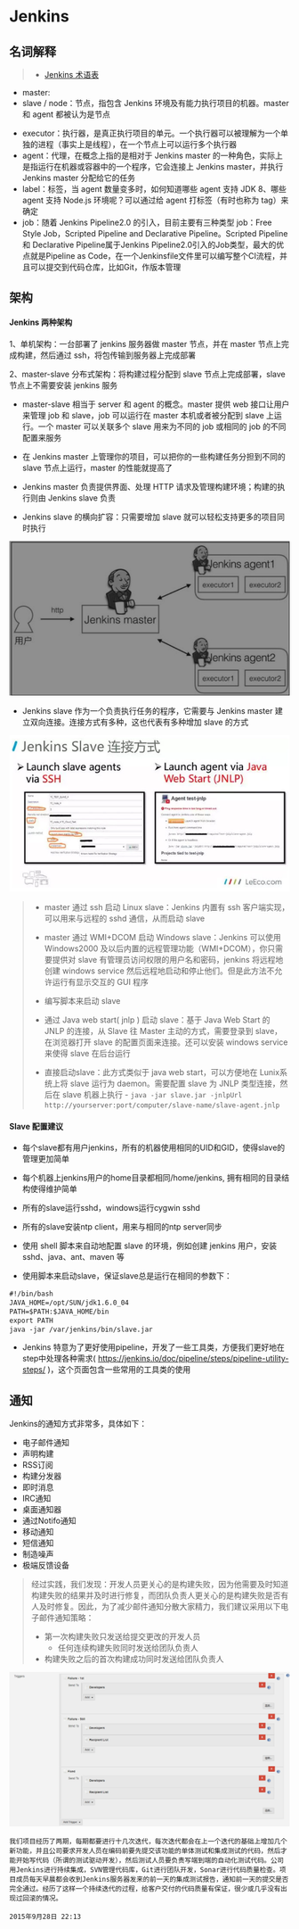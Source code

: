 # Jenkins

## 名词解释

> * [Jenkins 术语表](https://www.jenkins.io/zh/doc/book/glossary/)

* master:
* slave / node：节点，指包含 Jenkins 环境及有能力执行项目的机器。master 和 agent 都被认为是节点

- executor：执行器，是真正执行项目的单元。一个执行器可以被理解为一个单独的进程（事实上是线程），在一个节点上可以运行多个执行器
- agent：代理，在概念上指的是相对于 Jenkins master 的一种角色，实际上是指运行在机器或容器中的一个程序，它会连接上 Jenkins master，并执行 Jenkins master 分配给它的任务
- label：标签，当 agent 数量变多时，如何知道哪些 agent 支持 JDK 8、哪些 agent 支持 Node.js 环境呢？可以通过给 agent 打标签（有时也称为 tag）来确定
- job：随着 Jenkins Pipeline2.0 的引入，目前主要有三种类型 job：Free Style Job，Scripted Pipeline and Declarative Pipeline。Scripted Pipeline 和 Declarative Pipeline属于Jenkins Pipeline2.0引入的Job类型，最大的优点就是Pipeline as Code，在一个Jenkinsfile文件里可以编写整个CI流程，并且可以提交到代码仓库，比如Git，作版本管理

## 架构

#### Jenkins 两种架构

1、单机架构：一台部署了 jenkins 服务器做 master 节点，并在 master 节点上完成构建，然后通过 ssh，将包传输到服务器上完成部署

2、master-slave 分布式架构：将构建过程分配到 slave 节点上完成部署，slave 节点上不需要安装 jenkins 服务

* master-slave 相当于 server 和 agent 的概念。master 提供 web 接口让用户来管理 job 和 slave，job 可以运行在 master 本机或者被分配到 slave 上运行。一个 master 可以关联多个 slave 用来为不同的 job 或相同的 job 的不同配置来服务

* 在 Jenkins master 上管理你的项目，可以把你的一些构建任务分担到不同的 slave 节点上运行，master 的性能就提高了

* Jenkins master 负责提供界面、处理 HTTP 请求及管理构建环境；构建的执行则由 Jenkins slave 负责
* Jenkins slave 的横向扩容：只需要增加 slave 就可以轻松支持更多的项目同时执行

![](./images/jiagou.jpg)

* Jenkins slave 作为一个负责执行任务的程序，它需要与 Jenkins master 建立双向连接。连接方式有多种，这也代表有多种增加 slave 的方式

![](./images/lianjie.jpg)

> * master 通过 ssh 启动 Linux slave：Jenkins 内置有 ssh 客户端实现，可以用来与远程的 sshd 通信，从而启动 slave
> * master 通过 WMI+DCOM 启动 Windows slave：Jenkins 可以使用 Windows2000 及以后内置的远程管理功能（WMI+DCOM），你只需要提供对 slave 有管理员访问权限的用户名和密码，jenkins 将远程地创建 windows service 然后远程地启动和停止他们。但是此方法不允许运行有显示交互的 GUI 程序
> * 编写脚本来启动 slave
>
> * 通过 Java web start( jnlp ) 启动 slave：基于 Java Web Start 的 JNLP 的连接，从 Slave 往 Master 主动的方式，需要登录到 slave，在浏览器打开 slave 的配置页面来连接。还可以安装 windows service 来使得 slave 在后台运行
> * 直接启动slave：此方式类似于 java web start，可以方便地在 Lunix系统上将 slave 运行为 daemon。需要配置 slave 为 JNLP 类型连接，然后在 slave 机器上执行 - `java -jar slave.jar -jnlpUrl http://yourserver:port/computer/slave-name/slave-agent.jnlp`

#### Slave 配置建议

* 每个slave都有用户jenkins，所有的机器使用相同的UID和GID，使得slave的管理更加简单

* 每个机器上jenkins用户的home目录都相同/home/jenkins, 拥有相同的目录结构使得维护简单

* 所有的slave运行sshd，windows运行cygwin sshd

* 所有的slave安装ntp client，用来与相同的ntp server同步

*  使用 shell 脚本来自动地配置 slave 的环境，例如创建 jenkins 用户，安装sshd、java、ant、maven 等

* 使用脚本来启动slave，保证slave总是运行在相同的参数下：

```shell
#!/bin/bash 
JAVA_HOME=/opt/SUN/jdk1.6.0_04
PATH=$PATH:$JAVA_HOME/bin
export PATH
java -jar /var/jenkins/bin/slave.jar
```

* Jenkins 特意为了更好使用pipeline，开发了一些工具类，方便我们更好地在step中处理各种需求( https://jenkins.io/doc/pipeline/steps/pipeline-utility-steps/ )，这个页面包含一些常用的工具类的使用

## 通知

Jenkins的通知方式非常多，具体如下：

- 电子邮件通知
- 声明构建
- RSS订阅
- 构建分发器
- 即时消息
- IRC通知
- 桌面通知器
- 通过Notifo通知
- 移动通知
- 短信通知
- 制造噪声
- 极端反馈设备

> 经过实践，我们发现：开发人员更关心的是构建失败，因为他需要及时知道构建失败的结果并及时进行修复，而团队负责人更关心的是构建失败是否有人及时修复。因此，为了减少邮件通知分散大家精力，我们建议采用以下电子邮件通知策略：
>
> - 第一次构建失败只发送给提交更改的开发人员
>   - 任何连续构建失败同时发送给团队负责人
> - 构建失败之后的首次构建成功同时发送给团队负责人

![](./images/tongzhi.jpg)

``` shell
我们项目经历了两期，每期都要进行十几次迭代，每次迭代都会在上一个迭代的基础上增加几个新功能，并且公司要求开发人员在编码前要先提交该功能的单体测试和集成测试的代码，然后才能开始写代码（所谓的测试驱动开发），然后测试人员要负责写端到端的自动化测试代码。公司用Jenkins进行持续集成，SVN管理代码库，Git进行团队开发，Sonar进行代码质量检查。项目成员每天早晨都会收到Jenkins服务器发来的前一天的集成测试报告，通知前一天的提交是否完全通过。经历了这样一个持续迭代的过程，给客户交付的代码质量有保证，很少或几乎没有出现过回滚的情况。

2015年9月28日 22:13
```
